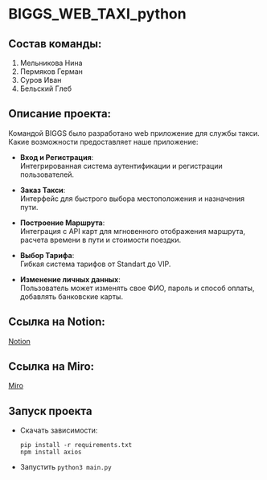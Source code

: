 # BIGGS_WEB_TAXI_python

## Состав команды:
1. Мельникова Нина 
2. Пермяков Герман
3. Суров Иван
4. Бельский Глеб

## Описание проекта:
  
Командой BIGGS было разработано web приложение для службы такси. Какие возможности предоставляет наше приложение:    

- **Вход и Регистрация**:  
    Интегрированная система аутентификации и регистрации пользователей.  

- **Заказ Такси**:  
    Интерфейс для быстрого выбора местоположения и назначения пути.  

- **Построение Маршрута**:  
    Интеграция с API карт для мгновенного отображения маршрута, расчета времени в пути и стоимости поездки.  

- **Выбор Тарифа**:  
    Гибкая система тарифов от Standart до VIP.  

- **Изменение личных данных**:  
    Пользователь может изменять свое ФИО, пароль и способ оплаты, добавлять банковские карты.  

## Ссылка на Notion:
[Notion](https://www.notion.so/017c395844324956ab7328ff112ed29e?v=5f43e7ec868747ea97d6133f9e46269c&pvs=4)

## Ссылка на Miro:
[Miro](https://miro.com/app/board/uXjVKaRqYCQ=/)

## Запуск проекта 

- Скачать зависимости: 
    ```
    pip install -r requirements.txt
    npm install axios
    ```
- Запустить `python3 main.py`
